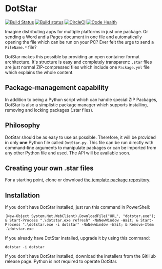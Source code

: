# DotStar

[![Build Status](https://travis-ci.org/joachimschmidt557/DotStar.svg?branch=master)](https://travis-ci.org/joachimschmidt557/DotStar)
[![Build status](https://ci.appveyor.com/api/projects/status/oocppvl6ct23p6q7?svg=true)](https://ci.appveyor.com/project/joachimschmidt557/dotstar)
[![CircleCI](https://circleci.com/gh/joachimschmidt557/DotStar.svg?style=svg)](https://circleci.com/gh/joachimschmidt557/DotStar)
[![Code Health](https://landscape.io/github/joachimschmidt557/DotStar/master/landscape.svg?style=flat)](https://landscape.io/github/joachimschmidt557/DotStar/master)

Imagine distributing apps for multiple platforms in just one package. Or sending
a Word and a Pages document in one file and automatically opening the file which
can be run on your PC? Ever felt the urge to send a `FileName.*` file? 

DotStar makes this possible by providing an open container format architecture.
It's structure is easy and completely transparent: `.star` files are just normal
ZIP-compressed files which include one `Package.yml` file which explains the
whole content. 

## Package-management capability

In addition to being a Python script which can handle special ZIP Packages,
DotStar is also a simplistic package manager which supports installing,
removing and locking packages (.star files).

## Philosophy

DotStar should be as easy to use as possible. Therefore, it will be provided in
only **one** Python file called `DotStar.py`. This file can be run directly with
command-line arguments to manipulate packages or can be imported from any other
Python file and used. The API will be available soon.

## Creating your own .star files

For a starting point, clone or download
[the template package repository](https://github.com/joachimschmidt557/DotStarTemplatePackage).

## Installation

If you don't have DotStar installed, just run this command in PowerShell:

`(New-Object System.Net.WebClient).DownloadFile("URL", "dotstar.exe"); & Start-Process ".\dotstar.exe refresh" -NoNewWindow -Wait; & Start-Process ".\dotstar.exe -i dotstar" -NoNewWindow -Wait; & Remove-Item .\dotstar.exe`

If you already have DotStar installed, upgrade it by using this command:

`dotstar -i dotstar`

If you don't have DotStar installed, download the installers from the GitHub
release page. Python is not required to operate DotStar.
